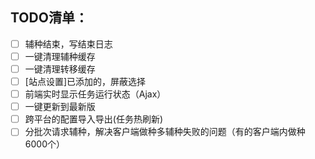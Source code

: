 ## TODO清单：

- [ ] 辅种结束，写结束日志
- [ ] 一键清理辅种缓存
- [ ] 一键清理转移缓存
- [ ] [站点设置]已添加的，屏蔽选择
- [ ] 前端实时显示任务运行状态（Ajax）
- [ ] 一键更新到最新版
- [ ] 跨平台的配置导入导出(任务热刷新)
- [ ] 分批次请求辅种，解决客户端做种多辅种失败的问题（有的客户端内做种6000个）